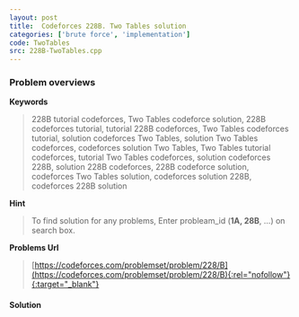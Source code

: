 ```yaml
---
layout: post
title:  Codeforces 228B. Two Tables solution
categories: ['brute force', 'implementation']
code: TwoTables
src: 228B-TwoTables.cpp
---
```

### **Problem overviews**

**Keywords**
> 228B tutorial codeforces, Two Tables codeforce solution, 228B codeforces tutorial, tutorial 228B codeforces, Two Tables codeforces tutorial, solution codeforces Two Tables, solution Two Tables codeforces, codeforces solution Two Tables, Two Tables tutorial codeforces, tutorial Two Tables codeforces, solution codeforces 228B, solution 228B codeforces, 228B codeforce solution, codeforces Two Tables solution, codeforces solution 228B, codeforces 228B solution

**Hint**
> To find solution for any problems, Enter probleam_id (**1A, 28B**, ...) on search box. 

**Problems Url**
> [https://codeforces.com/problemset/problem/228/B](https://codeforces.com/problemset/problem/228/B){:rel="nofollow"}{:target="_blank"}

#### **Solution**



